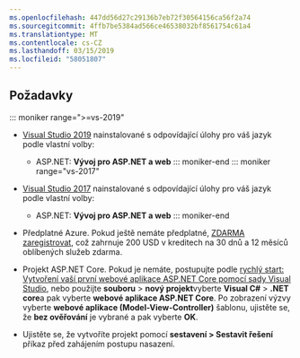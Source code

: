 ```yaml
---
ms.openlocfilehash: 447dd56d27c29136b7eb72f30564156ca56f2a74
ms.sourcegitcommit: 4ffb7be5384ad566ce46538032bf8561754c61a4
ms.translationtype: MT
ms.contentlocale: cs-CZ
ms.lasthandoff: 03/15/2019
ms.locfileid: "58051807"
---
```

## <a name="prerequisites"></a>Požadavky

::: moniker range=">=vs-2019"

* [Visual Studio 2019](https://visualstudio.microsoft.com/downloads/) nainstalované s odpovídající úlohy pro váš jazyk podle vlastní volby:
  * ASP.NET: **Vývoj pro ASP.NET a web**
::: moniker-end
::: moniker range="vs-2017"
* [Visual Studio 2017](https://visualstudio.microsoft.com/downloads/) nainstalované s odpovídající úlohy pro váš jazyk podle vlastní volby:
  * ASP.NET: **Vývoj pro ASP.NET a web**
::: moniker-end

* Předplatné Azure. Pokud ještě nemáte předplatné, [ZDARMA zaregistrovat](https://azure.microsoft.com/free/dotnet/), což zahrnuje 200 USD v kreditech na 30 dnů a 12 měsíců oblíbených služeb zdarma.

* Projekt ASP.NET Core. Pokud je nemáte, postupujte podle [rychlý start: Vytvoření vaší první webové aplikace ASP.NET Core pomocí sady Visual Studio](../../ide/quickstart-aspnet-core.md), nebo použijte **souboru** > **nový projekt**vyberte **Visual C#**   >  **.NET core**a pak vyberte **webové aplikace ASP.NET Core**. Po zobrazení výzvy vyberte **webové aplikace (Model-View-Controller)** šablonu, ujistěte se, že **bez ověřování** je vybrané a pak vyberte **OK**.

* Ujistěte se, že vytvoříte projekt pomocí **sestavení > Sestavit řešení** příkaz před zahájením postupu nasazení.